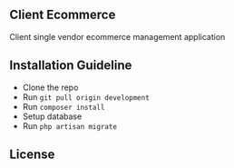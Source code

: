 
## Client Ecommerce

Client single vendor ecommerce management application

## Installation Guideline

- Clone the repo
- Run `git pull origin development`
- Run `composer install`
- Setup database
- Run `php artisan migrate`

## License

